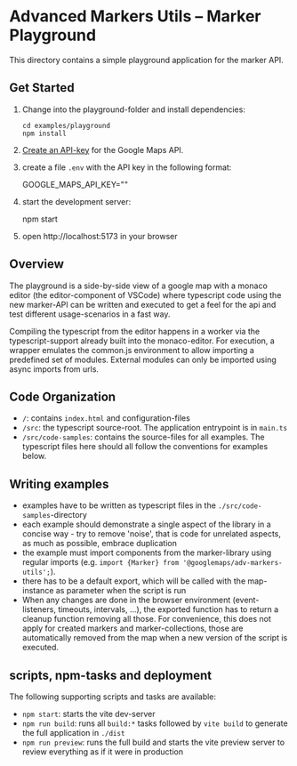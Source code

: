 # Advanced Markers Utils – Marker Playground

This directory contains a simple playground application for the marker API.

## Get Started

1.  Change into the playground-folder and install dependencies:

        cd examples/playground
        npm install

2.  [Create an API-key][gmp_create_apikey] for the Google Maps API.
3.  create a file `.env` with the API key in the following format:

    GOOGLE_MAPS_API_KEY="<INSERT API KEY HERE>"

4.  start the development server:

    npm start

5.  open http://localhost:5173 in your browser

[gmp_create_apikey]: https://developers.google.com/maps/documentation/embed/get-api-key#create-api-keys

## Overview

The playground is a side-by-side view of a google map with a monaco editor (the
editor-component of VSCode) where typescript code using the new
marker-API can be written and executed to get a feel for the api and test
different usage-scenarios in a fast way.

Compiling the typescript from the editor happens in a worker via the typescript-support
already built into the monaco-editor. For execution, a wrapper emulates the
common.js environment to allow importing a predefined set of modules. External
modules can only be imported using async imports from urls.

## Code Organization

- `/`: contains `index.html` and configuration-files
- `/src`: the typescript source-root. The application entrypoint is in `main.ts`
- `/src/code-samples`: contains the source-files for all examples. The
  typescript files here should all follow the conventions for examples below.

## Writing examples

- examples have to be written as typescript files in the `./src/code-samples`-directory
- each example should demonstrate a single aspect of the library in a
  concise way - try to remove 'noise', that is code for unrelated aspects,
  as much as possible, embrace duplication
- the example must import components from the marker-library using regular
  imports (e.g. `import {Marker} from '@googlemaps/adv-markers-utils';`).
- there has to be a default export, which will be called with the
  map-instance as parameter when the script is run
- When any changes are done in the browser environment (event-listeners,
  timeouts, intervals, ...), the exported function has to return a cleanup
  function removing all those. For convenience, this does not apply for
  created markers and marker-collections, those are automatically removed
  from the map when a new version of the script is executed.

## scripts, npm-tasks and deployment

The following supporting scripts and tasks are available:

- `npm start`: starts the vite dev-server
- `npm run build`: runs all `build:*` tasks followed by `vite build` to
  generate the full application in `./dist`
- `npm run preview`: runs the full build and starts the vite preview server
  to review everything as if it were in production
